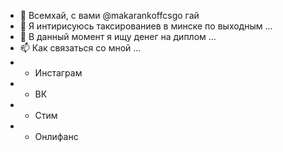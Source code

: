 - 👋 Всемхай, с вами @makarankoffcsgo гай
- 👀 Я интирисуюсь таксированиев в минске по выходным ...
- 🌱 В данный момент я ищу денег на диплом ...
- 📫 Как связаться со мной ...
- * Инстаграм
- * ВК
- * Стим
- * Онлифанс

<!---
makarankoffcsgo/makarankoffcsgo is a ✨ special ✨ repository because its `README.md` (this file) appears on your GitHub profile.
You can click the Preview link to take a look at your changes.
--->
